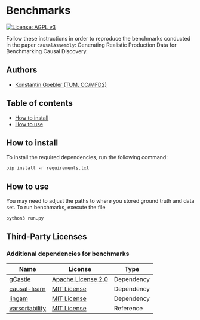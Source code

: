 # Benchmarks

[![License: AGPL v3](https://img.shields.io/badge/License-AGPL_v3-blue.svg)](https://www.gnu.org/licenses/agpl-3.0)

Follow these instructions in order to reproduce the benchmarks conducted in the paper $\texttt{causalAssembly}$: Generating Realistic Production
Data for Benchmarking Causal Discovery.

## Authors
* [Konstantin Goebler (TUM, CC/MFD2)](mailto:konstantin.goebler@de.bosch.com)

## Table of contents

* [How to install](#installing)
* [How to use](#using)

## <a name="installing">How to install</a>

To install the required dependencies, run the following command:

    pip install -r requirements.txt

## <a name="using">How to use</a>

You may need to adjust the paths to where you stored ground truth and data set. To run benchmarks, execute the file

    python3 run.py

## <a name="3rd-party-licenses">Third-Party Licenses</a>

### Additional dependencies for benchmarks

| Name                                                                         | License                                                                                | Type       |
| ---------------------------------------------------------------------------- | -------------------------------------------------------------------------------------- | ---------- |
| [gCastle ](https://github.com/huawei-noah/trustworthyAI/tree/master/gcastle) | [Apache License 2.0](https://github.com/huawei-noah/trustworthyAI/blob/master/LICENSE) | Dependency |
| [causal-learn](https://github.com/py-why/causal-learn)                       | [MIT License](https://github.com/py-why/causal-learn/blob/main/LICENSE)                | Dependency |
| [lingam](https://github.com/cdt15/lingam)                                    | [MIT License](https://github.com/cdt15/lingam/blob/master/LICENSE)                     | Dependency |
| [varsortability](https://github.com/Scriddie/Varsortability)                 | [MIT License](https://github.com/Scriddie/Varsortability/blob/main/LICENSE)            | Reference  |
